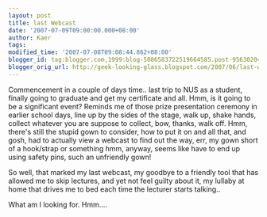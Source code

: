 ```yaml
---
layout: post
title: last Webcast
date: '2007-07-09T09:00:00.000+08:00'
author: Kaer
tags: 
modified_time: '2007-07-08T09:08:44.862+08:00'
blogger_id: tag:blogger.com,1999:blog-5086583722519664585.post-956302049772498735
blogger_orig_url: http://geek-looking-glass.blogspot.com/2007/06/last-webcast.html
---
```


Commencement in a couple of days time.. 
last trip to NUS as a student, finally going to graduate and get my 
certificate and all. Hmm, is it going to be a significant event? Reminds me of 
those prize presentation ceremony in earlier school days, line up by the sides 
of the stage, walk up, shake hands, collect whatever you are suppose to 
collect, bow, thanks, walk off. Hmm, there's still the stupid gown to 
consider, how to put it on and all that, and gosh, had to actually view a 
webcast to find out the way, err, my gown short of a hook/strap or something 
hmm, anyway, seems like have to end up using safety pins, such an unfriendly 
gown! 

So well, that marked my last webcast, my goodbye to a friendly tool that has 
allowed me to skip lectures, and yet not feel guilty about it, my lullaby at 
home that drives me to bed each time the lecturer starts talking.. 

What am I looking for. Hmm.... 